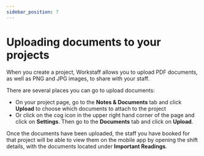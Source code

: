```yaml
---
sidebar_position: 7
---
```


# Uploading documents to your projects

When you create a project, Workstaff allows you to upload PDF documents, as well as PNG and JPG images, to share with your staff.

There are several places you can go to upload documents:
- On your project page, go to the **Notes & Documents** tab and click **Upload** to choose which documents to attach to the project
- Or click on the cog icon in the upper right hand corner of the page and click on **Settings**. Then go to the **Documents** tab and click on **Upload**.

Once the documents have been uploaded, the staff you have booked for that project will be able to view them on the mobile app by opening the shift details, with the documents located under **Important Readings**. 
